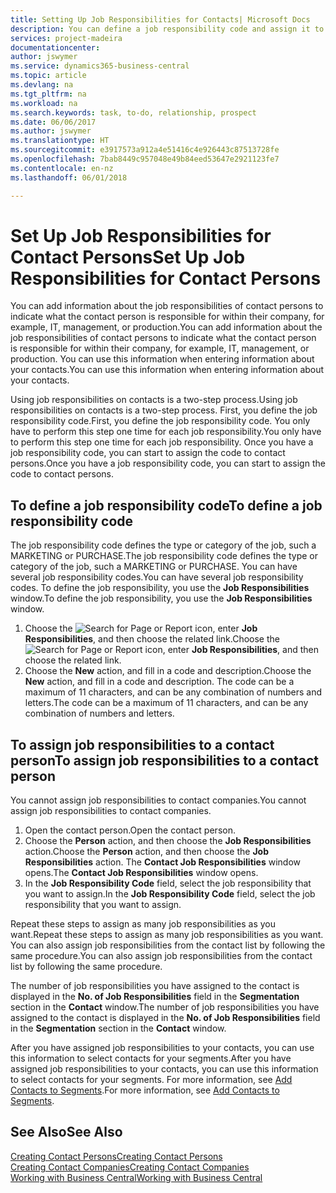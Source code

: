 ```yaml
---
title: Setting Up Job Responsibilities for Contacts| Microsoft Docs
description: You can define a job responsibility code and assign it to a contact to indicate the tasks that your contact is responsible for in their company, for example, IT or production.
services: project-madeira
documentationcenter: 
author: jswymer
ms.service: dynamics365-business-central
ms.topic: article
ms.devlang: na
ms.tgt_pltfrm: na
ms.workload: na
ms.search.keywords: task, to-do, relationship, prospect
ms.date: 06/06/2017
ms.author: jswymer
ms.translationtype: HT
ms.sourcegitcommit: e3917573a912a4e51416c4e926443c87513728fe
ms.openlocfilehash: 7bab8449c957048e49b84eed53647e2921123fe7
ms.contentlocale: en-nz
ms.lasthandoff: 06/01/2018

---
```

# <a name="set-up-job-responsibilities-for-contact-persons"></a><span data-ttu-id="9688e-103">Set Up Job Responsibilities for Contact Persons</span><span class="sxs-lookup"><span data-stu-id="9688e-103">Set Up Job Responsibilities for Contact Persons</span></span>
<span data-ttu-id="9688e-104">You can add information about the job responsibilities of contact persons to indicate what the contact person is responsible for within their company, for example, IT, management, or production.</span><span class="sxs-lookup"><span data-stu-id="9688e-104">You can add information about the job responsibilities of contact persons to indicate what the contact person is responsible for within their company, for example, IT, management, or production.</span></span> <span data-ttu-id="9688e-105">You can use this information when entering information about your contacts.</span><span class="sxs-lookup"><span data-stu-id="9688e-105">You can use this information when entering information about your contacts.</span></span>

<span data-ttu-id="9688e-106">Using job responsibilities on contacts is a two-step process.</span><span class="sxs-lookup"><span data-stu-id="9688e-106">Using job responsibilities on contacts is a two-step process.</span></span> <span data-ttu-id="9688e-107">First, you define the job responsibility code.</span><span class="sxs-lookup"><span data-stu-id="9688e-107">First, you define the job responsibility code.</span></span> <span data-ttu-id="9688e-108">You only have to perform this step one time for each job responsibility.</span><span class="sxs-lookup"><span data-stu-id="9688e-108">You only have to perform this step one time for each job responsibility.</span></span> <span data-ttu-id="9688e-109">Once you have a job responsibility code, you can start to assign the code to contact persons.</span><span class="sxs-lookup"><span data-stu-id="9688e-109">Once you have a job responsibility code, you can start to assign the code to contact persons.</span></span>

## <a name="to-define-a-job-responsibility-code"></a><span data-ttu-id="9688e-110">To define a job responsibility code</span><span class="sxs-lookup"><span data-stu-id="9688e-110">To define a job responsibility code</span></span>
<span data-ttu-id="9688e-111">The job responsibility code defines the type or category of the job, such a MARKETING or PURCHASE.</span><span class="sxs-lookup"><span data-stu-id="9688e-111">The job responsibility code defines the type or category of the job, such a MARKETING or PURCHASE.</span></span> <span data-ttu-id="9688e-112">You can have several job responsibility codes.</span><span class="sxs-lookup"><span data-stu-id="9688e-112">You can have several job responsibility codes.</span></span> <span data-ttu-id="9688e-113">To define the job responsibility, you use the **Job Responsibilities** window.</span><span class="sxs-lookup"><span data-stu-id="9688e-113">To define the job responsibility, you use the **Job Responsibilities** window.</span></span>

1. <span data-ttu-id="9688e-114">Choose the ![Search for Page or Report](media/ui-search/search_small.png "Search for Page or Report icon") icon, enter **Job Responsibilities**, and then choose the related link.</span><span class="sxs-lookup"><span data-stu-id="9688e-114">Choose the ![Search for Page or Report](media/ui-search/search_small.png "Search for Page or Report icon") icon, enter **Job Responsibilities**, and then choose the related link.</span></span>
2. <span data-ttu-id="9688e-115">Choose the **New** action, and fill in a code and description.</span><span class="sxs-lookup"><span data-stu-id="9688e-115">Choose the **New** action, and fill in a code and description.</span></span> <span data-ttu-id="9688e-116">The code can be a maximum of 11 characters, and can be any combination of numbers and letters.</span><span class="sxs-lookup"><span data-stu-id="9688e-116">The code can be a maximum of 11 characters, and can be any combination of numbers and letters.</span></span>

## <a name="to-assign-job-responsibilities-to-a-contact-person"></a><span data-ttu-id="9688e-117">To assign job responsibilities to a contact person</span><span class="sxs-lookup"><span data-stu-id="9688e-117">To assign job responsibilities to a contact person</span></span>
<span data-ttu-id="9688e-118">You cannot assign job responsibilities to contact companies.</span><span class="sxs-lookup"><span data-stu-id="9688e-118">You cannot assign job responsibilities to contact companies.</span></span>

1. <span data-ttu-id="9688e-119">Open the contact person.</span><span class="sxs-lookup"><span data-stu-id="9688e-119">Open the contact person.</span></span>
2. <span data-ttu-id="9688e-120">Choose the **Person** action, and then choose the **Job Responsibilities** action.</span><span class="sxs-lookup"><span data-stu-id="9688e-120">Choose the **Person** action, and then choose the **Job Responsibilities** action.</span></span> <span data-ttu-id="9688e-121">The **Contact Job Responsibilities** window opens.</span><span class="sxs-lookup"><span data-stu-id="9688e-121">The **Contact Job Responsibilities** window opens.</span></span>
3. <span data-ttu-id="9688e-122">In the **Job Responsibility Code** field, select the job responsibility that you want to assign.</span><span class="sxs-lookup"><span data-stu-id="9688e-122">In the **Job Responsibility Code** field, select the job responsibility that you want to assign.</span></span>

<span data-ttu-id="9688e-123">Repeat these steps to assign as many job responsibilities as you want.</span><span class="sxs-lookup"><span data-stu-id="9688e-123">Repeat these steps to assign as many job responsibilities as you want.</span></span> <span data-ttu-id="9688e-124">You can also assign job responsibilities from the contact list by following the same procedure.</span><span class="sxs-lookup"><span data-stu-id="9688e-124">You can also assign job responsibilities from the contact list by following the same procedure.</span></span>

<span data-ttu-id="9688e-125">The number of job responsibilities you have assigned to the contact is displayed in the **No. of Job Responsibilities** field in the **Segmentation** section in the **Contact** window.</span><span class="sxs-lookup"><span data-stu-id="9688e-125">The number of job responsibilities you have assigned to the contact is displayed in the **No. of Job Responsibilities** field in the **Segmentation** section in the **Contact** window.</span></span>

<span data-ttu-id="9688e-126">After you have assigned job responsibilities to your contacts, you can use this information to select contacts for your segments.</span><span class="sxs-lookup"><span data-stu-id="9688e-126">After you have assigned job responsibilities to your contacts, you can use this information to select contacts for your segments.</span></span> <span data-ttu-id="9688e-127">For more information, see [Add Contacts to Segments](marketing-add-contact-segment.md).</span><span class="sxs-lookup"><span data-stu-id="9688e-127">For more information, see [Add Contacts to Segments](marketing-add-contact-segment.md).</span></span>

## <a name="see-also"></a><span data-ttu-id="9688e-128">See Also</span><span class="sxs-lookup"><span data-stu-id="9688e-128">See Also</span></span>
[<span data-ttu-id="9688e-129">Creating Contact Persons</span><span class="sxs-lookup"><span data-stu-id="9688e-129">Creating Contact Persons</span></span>](marketing-create-contact-persons.md)  
[<span data-ttu-id="9688e-130">Creating Contact Companies</span><span class="sxs-lookup"><span data-stu-id="9688e-130">Creating Contact Companies</span></span>](marketing-create-contact-companies.md)  
[<span data-ttu-id="9688e-131">Working with Business Central</span><span class="sxs-lookup"><span data-stu-id="9688e-131">Working with Business Central</span></span>](ui-work-product.md)

